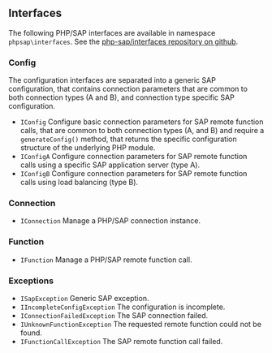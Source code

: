 ## Interfaces

The following PHP/SAP interfaces are available in namespace `phpsap\interfaces`. See the [php-sap/interfaces repository on github][interfaces].

### Config

The configuration interfaces are separated into a generic SAP configuration, that contains connection parameters that are common to both connection types (A and B), and connection type specific SAP configuration.

* `IConfig` Configure basic connection parameters for SAP remote function calls, that are common to both connection types (A, and B) and require a `generateConfig()` method, that returns the specific configuration structure of the underlying PHP module.
* `IConfigA` Configure connection parameters for SAP remote function calls using a specific SAP application server (type A).
* `IConfigB` Configure connection parameters for SAP remote function calls using load balancing (type B).

### Connection

* `IConnection` Manage a PHP/SAP connection instance.

### Function

* `IFunction` Manage a PHP/SAP remote function call.

### Exceptions

* `ISapException` Generic SAP exception.
* `IIncompleteConfigException` The configuration is incomplete.
* `IConnectionFailedException` The SAP connection failed.
* `IUnknownFunctionException` The requested remote function could not be found.
* `IFunctionCallException` The SAP remote function call failed.

[interfaces]: https://github.com/php-sap/interfaces "Interfaces for implementing the PHP/SAP API."
